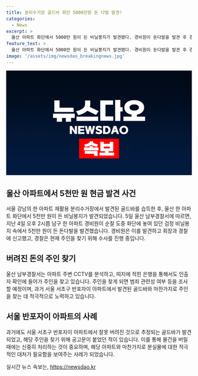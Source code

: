 ```yaml
---
title: 분리수거장 골드바 화단 5000만원 돈 다발 발견!
categories:
  - News
excerpt: >
  울산 아파트 화단에서 5000만 원이 든 비닐봉지가 발견됐다. 경비원이 돈다발을 발견 후 경찰에 신고하고, 경찰은 CCTV 분석과 은행 인출자 확인 등을 통해 주인을 찾고 범죄 관련성을 조사할 예정이다. 반포자이 아파트에서도 골드바가 발견돼 주인을 찾는 공고가 붙었는데, 생활지원센터는 주인에게 확인 절차를 거쳐 찾아가길 바란다. 두 사건 모두 뜻밖의 보물 발견으로 사람들의 이목을 끄는 사례가 됐다.
feature_text: >
  울산 아파트 화단에서 5000만 원이 든 비닐봉지가 발견됐다. 경비원이 돈다발을 발견 후 경찰에 신고하고, 경찰은 CCTV 분석과 은행 인출자 확인 등을 통해 주인을 찾고 범죄 관련성을 조사할 예정이다. 반포자이 아파트에서도 골드바가 발견돼 주인을 찾는 공고가 붙었는데, 생활지원센터는 주인에게 확인 절차를 거쳐 찾아가길 바란다. 두 사건 모두 뜻밖의 보물 발견으로 사람들의 이목을 끄는 사례가 됐다.
image: '/assets/img/newsdao_breakingnews.jpg'
---
```


<p><img src="/assets/img/newsdao_breakingnews.jpg" alt="flaretime 속보" /></p>

<h2 data-ke-size="size26">울산 아파트에서 5천만 원 현금 발견 사건</h2>

<p data-ke-size="size16">서울 강남의 한 아파트 재활용 분리수거장에서 발견된 골드바를 습득한 후, 울산 한 아파트 화단에서 5천만 원이 든 비닐봉지가 발견되었습니다. 5일 울산 남부경찰서에 따르면, 지난 4일 오후 2시쯤 남구 한 아파트 경비원이 순찰 도중 화단에 놓여 있던 검정 비닐봉지 속에서 5천만 원이 든 돈다발을 발견했습니다. 경비원은 이를 발견하고 회장과 경찰에 신고했고, 경찰은 현재 주인을 찾기 위해 수사를 진행 중입니다.</p>

<h2 data-ke-size="size26">버려진 돈의 주인 찾기</h2>

<p data-ke-size="size16">울산 남부경찰서는 아파트 주변 CCTV를 분석하고, 띠지에 적힌 은행을 통해서도 인출자 확인에 들어가 주인을 찾고 있습니다. 주인을 찾게 되면 범죄 관련성 여부 등을 조사할 예정이며, 과거 서울 서초구 반포자이 아파트에서 발견된 골드바와 마찬가지로 주인을 찾는 데 적극적으로 노력하고 있습니다.</p>

<h2 data-ke-size="size26">서울 반포자이 아파트의 사례</h2>

<p data-ke-size="size16">과거에도 서울 서초구 반포자이 아파트에서 잘못 버려진 것으로 추정되는 골드바가 발견되었고, 해당 주인을 찾기 위해 공고문이 붙었던 적이 있습니다. 이를 통해 물건을 버릴 때에는 신중히 처리하는 것이 중요하며, 해당 아파트와 마찬가지로 분실물에 대한 적극적인 대처가 필요함을 보여주는 사례가 되었습니다.</p>
실시간 뉴스 속보는, <a href="https://newsdao.kr" rel="dofollow">https://newsdao.kr</a>


